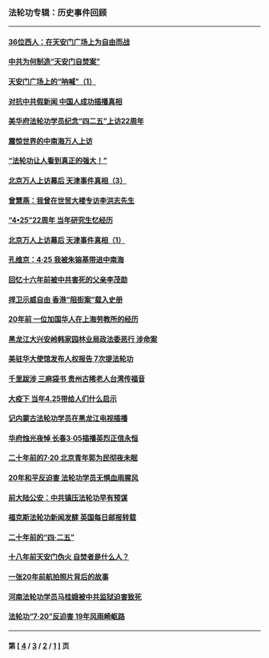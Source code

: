 ### 法轮功专辑：历史事件回顾
---
#### [36位西人：在天安门广场上为自由而战](../../pages/nf5793/n13390029.md?12230430) 
#### [中共为何制造“天安门自焚案”](../../pages/nf5793/n13183270.md?12230430) 
#### [天安门广场上的“呐喊”（1）](../../pages/nf5793/n13105277.md?12230430) 
#### [对抗中共假新闻 中国人成功插播真相](../../pages/nf5793/n12910618.md?12230430) 
#### [美华府法轮功学员纪念“四二五”上访22周年](../../pages/nf5793/n12904445.md?12230430) 
#### [震惊世界的中南海万人上访](../../pages/nf5793/n12903976.md?12230430) 
#### [“法轮功让人看到真正的强大！”](../../pages/nf5793/n12903195.md?12230430) 
#### [北京万人上访幕后 天津事件真相（3）](../../pages/nf5793/n12902807.md?12230430) 
#### [曾慧燕：我曾在世贸大楼专访李洪志先生](../../pages/nf5793/n12898729.md?12230430) 
#### [“4•25”22周年 当年研究生忆经历](../../pages/nf5793/n12894152.md?12230430) 
#### [北京万人上访幕后 天津事件真相（1）](../../pages/nf5793/n12885174.md?12230430) 
#### [孔维京：4·25 我被朱镕基带进中南海](../../pages/nf5793/n12864987.md?12230430) 
#### [回忆十六年前被中共害死的父亲李茂勋](../../pages/nf5793/n12880270.md?12230430) 
#### [捍卫示威自由 香港“阻街案”载入史册](../../pages/nf5793/n12811245.md?12230430) 
#### [20年前 一位加国华人在上海劳教所的经历](../../pages/nf5793/n12707932.md?12230430) 
#### [黑龙江大兴安岭韩家园林业局政法委恶行 涉命案](../../pages/nf5793/n12622815.md?12230430) 
#### [美驻华大使馆发布人权报告 7次提法轮功](../../pages/nf5793/n12520541.md?12230430) 
#### [千里跋涉 三麻袋书 贵州古稀老人台湾传福音](../../pages/nf5793/n12198750.md?12230430) 
#### [大疫下 当年4.25带给人们什么启示](../../pages/nf5793/n12058565.md?12230430) 
#### [记内蒙古法轮功学员在黑龙江电视插播](../../pages/nf5793/n11699194.md?12230430) 
#### [华府烛光夜悼 长春3·05插播英烈正信永恒](../../pages/nf5793/n11397432.md?12230430) 
#### [二十年前的7·20 北京青年郭为民彻夜未眠](../../pages/nf5793/n11354195.md?12230430) 
#### [20年和平反迫害 法轮功学员无惧血雨腥风](../../pages/nf5793/n11348279.md?12230430) 
#### [前大陆公安：中共镇压法轮功早有预谋](../../pages/nf5793/n11352168.md?12230430) 
#### [福克斯法轮功新闻发酵  英国每日邮报转载](../../pages/nf5793/n11285952.md?12230430) 
#### [二十年前的“四·二五”](../../pages/nf5793/n11207639.md?12230430) 
#### [十八年前天安门伪火 自焚者是什么人？](../../pages/nf5793/n10996556.md?12230430) 
#### [一张20年前航拍照片背后的故事](../../pages/nf5793/n10693797.md?12230430) 
#### [河南法轮功学员马桂娥被中共监狱迫害致死](../../pages/nf5793/n10684974.md?12230430) 
#### [法轮功“7‧20”反迫害 19年风雨崎岖路](../../pages/nf5793/n10570834.md?12230430) 

---
#### 第 [ [4](./4.md?12230430) / [3](./3.md?12230430) / [2](./2.md?12230430) / [1](./1.md?12230430) ] 页
